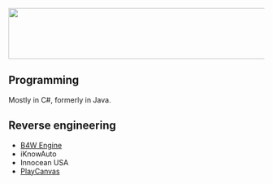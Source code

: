 <section id="header">
	<br>
	    <img width="600" height="100" src="https://wexfy.com/apex/re-logo-github-2.svg">
	<br>
</section>

<h2>Programming</h2>
<p>Mostly in C#, formerly in Java.</p>
<h2>Reverse engineering</h2>
<ul>
  <li><a href="https://www.blend4web.com/">B4W Engine</a></li>
  <li>iKnowAuto</li>
  <li>Innocean USA</li>
  <li><a href="https://playcanvas.com/">PlayCanvas</a></li>
</ul>
